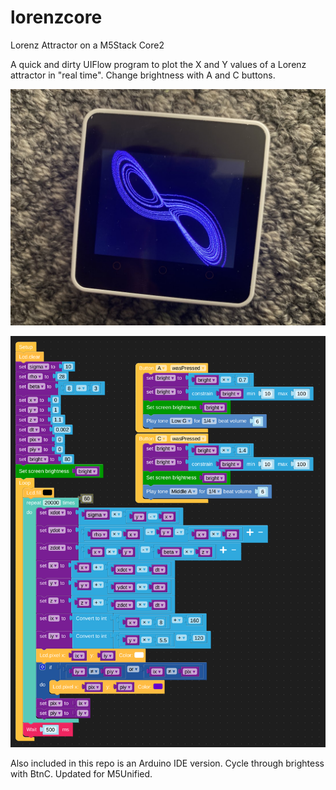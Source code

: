# lorenzcore
Lorenz Attractor on a M5Stack Core2

A quick and dirty UIFlow program to plot the X and Y values of a Lorenz attractor in "real time". Change brightness with A and C buttons.

![alt text](lorenzcore.JPG)

![alt text](lorenzcore-blockly.png)

Also included in this repo is an Arduino IDE version. Cycle through brightess with BtnC. Updated for M5Unified.




